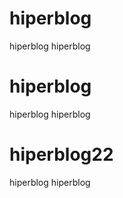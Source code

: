 
# hiperblog
hiperblog hiperblog 
# hiperblog
hiperblog hiperblog 
# hiperblog22
hiperblog hiperblog 
